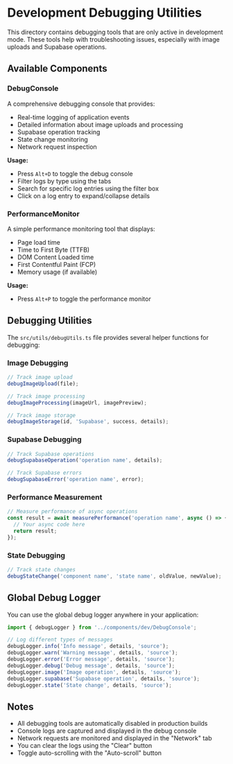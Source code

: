 # Development Debugging Utilities

This directory contains debugging tools that are only active in development mode. These tools help with troubleshooting issues, especially with image uploads and Supabase operations.

## Available Components

### DebugConsole

A comprehensive debugging console that provides:

- Real-time logging of application events
- Detailed information about image uploads and processing
- Supabase operation tracking
- State change monitoring
- Network request inspection

**Usage:**
- Press `Alt+D` to toggle the debug console
- Filter logs by type using the tabs
- Search for specific log entries using the filter box
- Click on a log entry to expand/collapse details

### PerformanceMonitor

A simple performance monitoring tool that displays:

- Page load time
- Time to First Byte (TTFB)
- DOM Content Loaded time
- First Contentful Paint (FCP)
- Memory usage (if available)

**Usage:**
- Press `Alt+P` to toggle the performance monitor

## Debugging Utilities

The `src/utils/debugUtils.ts` file provides several helper functions for debugging:

### Image Debugging

```typescript
// Track image upload
debugImageUpload(file);

// Track image processing
debugImageProcessing(imageUrl, imagePreview);

// Track image storage
debugImageStorage(id, 'Supabase', success, details);
```

### Supabase Debugging

```typescript
// Track Supabase operations
debugSupabaseOperation('operation name', details);

// Track Supabase errors
debugSupabaseError('operation name', error);
```

### Performance Measurement

```typescript
// Measure performance of async operations
const result = await measurePerformance('operation name', async () => {
  // Your async code here
  return result;
});
```

### State Debugging

```typescript
// Track state changes
debugStateChange('component name', 'state name', oldValue, newValue);
```

## Global Debug Logger

You can use the global debug logger anywhere in your application:

```typescript
import { debugLogger } from '../components/dev/DebugConsole';

// Log different types of messages
debugLogger.info('Info message', details, 'source');
debugLogger.warn('Warning message', details, 'source');
debugLogger.error('Error message', details, 'source');
debugLogger.debug('Debug message', details, 'source');
debugLogger.image('Image operation', details, 'source');
debugLogger.supabase('Supabase operation', details, 'source');
debugLogger.state('State change', details, 'source');
```

## Notes

- All debugging tools are automatically disabled in production builds
- Console logs are captured and displayed in the debug console
- Network requests are monitored and displayed in the "Network" tab
- You can clear the logs using the "Clear" button
- Toggle auto-scrolling with the "Auto-scroll" button
